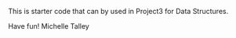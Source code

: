 This is starter code that can by used in Project3 for Data Structures.

Have fun!  Michelle Talley

